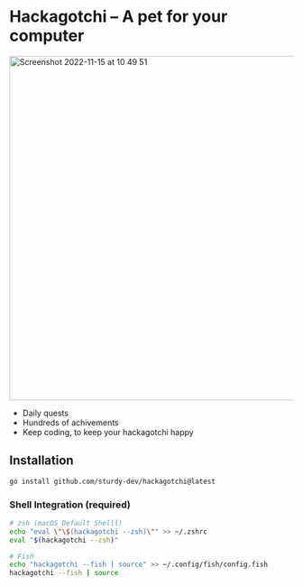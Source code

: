 # Hackagotchi – A pet for your computer

<img width="610" alt="Screenshot 2022-11-15 at 10 49 51" src="https://user-images.githubusercontent.com/47952/201888297-166bb6db-7494-42ec-9d64-136c44c4bc61.png">

* Daily quests
* Hundreds of achivements
* Keep coding, to keep your hackagotchi happy


## Installation

```bash
go install github.com/sturdy-dev/hackagotchi@latest
```

### Shell Integration (required)

```bash
# zsh (macOS Default Shelll)
echo "eval \"\$(hackagotchi --zsh)\"" >> ~/.zshrc
eval "$(hackagotchi --zsh)"

# Fish
echo "hackagotchi --fish | source" >> ~/.config/fish/config.fish
hackagotchi --fish | source
```